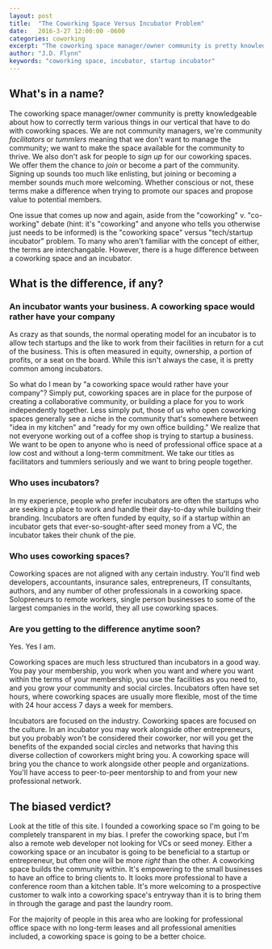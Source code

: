 ```yaml
---
layout: post
title:  "The Coworking Space Versus Incubator Problem"
date:   2016-3-27 12:00:00 -0600
categories: coworking
excerpt: "The coworking space manager/owner community is pretty knowledgeable about how to correctly term various things in our vertical that have to do with coworking spaces.  We are not community managers, we're community _facilitators_ or _tummlers_ meaning that we don't want to manage the community; we want to make the space available for the community to thrive."  
author: "J.D. Flynn"
keywords: "coworking space, incubator, startup incubator"
---
```

## What's in a name?

The coworking space manager/owner community is pretty knowledgeable about how to correctly term various things in our vertical that have to do with coworking spaces.  We are not community managers, we're community _facilitators_ or _tummlers_ meaning that we don't want to manage the community; we want to make the space available for the community to thrive.  We also don't ask for people to _sign up_ for our coworking spaces.  We offer them the chance to _join_ or become a part of the community.  Signing up sounds too much like enlisting, but joining or becoming a member sounds much more welcoming.  Whether conscious or not, these terms make a difference when trying to promote our spaces and propose value to potential members.

One issue that comes up now and again, aside from the "coworking" v. "co-working" debate (hint: it's "coworking" and anyone who tells you otherwise just needs to be informed) is the "coworking space" versus "tech/startup incubator" problem.  To many who aren't familiar with the concept of either, the terms are interchangable.  However, there is a huge difference between a coworking space and an incubator.

## What is the difference, if any?

### An incubator wants your business.  A coworking space would rather have your company

As crazy as that sounds, the normal operating model for an incubator is to allow tech startups and the like to work from their facilities in return for a cut of the business.  This is often measured in equity, ownership, a portion of profits, or a seat on the board.  While this isn't always the case, it is pretty common among incubators.  

So what do I mean by "a coworking space would rather have your company"?  Simply put, coworking spaces are in place for the purpose of creating a collaborative community, or building a place for you to work independently together.  Less simply put, those of us who open coworking spaces generally see a niche in the community that's somewhere between "idea in my kitchen" and "ready for my own office building."  We realize that not everyone working out of a coffee shop is trying to startup a business.  We want to be open to anyone who is need of professional office space at a low cost and without a long-term commitment.  We take our titles as facilitators and tummlers seriously and we want to bring people together.

### Who uses incubators?

In my experience, people who prefer incubators are often the startups who are seeking a place to work and handle their day-to-day while building their branding.  Incubators are often funded by equity, so if a startup within an incubator gets that ever-so-sought-after seed money from a VC, the incubator takes their chunk of the pie.  

### Who uses coworking spaces?

Coworking spaces are not aligned with any certain industry.  You'll find web developers, accountants, insurance sales, entrepreneurs, IT consultants, authors, and any number of other professionals in a coworking space.  Solopreneurs to remote workers, single person businesses to some of the largest companies in the world, they all use coworking spaces.

### Are you getting to the difference anytime soon?
Yes.  Yes I am.

Coworking spaces are much less structured than incubators in a good way.  You pay your membership, you work when you want and where you want within the terms of your membership, you use the facilities as you need to, and you grow your community and social circles.  Incubators often have set hours, where coworking spaces are usually more flexible, most of the time with 24 hour access 7 days a week for members.

Incubators are focused on the industry.  Coworking spaces are focused on the culture.  In an incubator you may work alongside other entrepreneurs, but you probably won't be considered their coworker, nor will you get the benefits of the expanded social circles and networks that having this diverse collection of coworkers might bring you.  A coworking space will bring you the chance to work alongside other people and organizations.  You'll have access to peer-to-peer mentorship to and from your new professional network.

## The biased verdict?

Look at the title of this site.  I founded a coworking space so I'm going to be completely transparent in my bias.  I prefer the coworking space, but I'm also a remote web developer not looking for VCs or seed money.  Either a coworking space or an incubator is going to be beneficial to a startup or entrepreneur, but often one will be more _right_ than the other.  A coworking space builds the community within.  It's empowering to the small businesses to have an office to bring clients to.  It looks more professional to have a conference room than a kitchen table.  It's more welcoming to a prospective customer to walk into a coworking space's entryway than it is to bring them in through the garage and past the laundry room.

For the majority of people in this area who are looking for professional office space with no long-term leases and all professional amenities included, a coworking space is going to be a better choice.  
